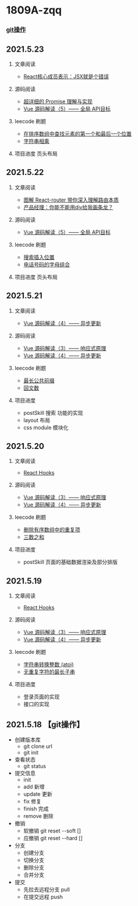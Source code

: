 # 1809A-zqq
### [git操作](https://jasonandjay.github.io/study/zh/standard/Start.html#git%E7%8E%AF%E5%A2%83)

## 2021.5.23
1. 文章阅读
    - [React核心成员表示：JSX就是个错误](https://juejin.cn/post/6965303670154100773)

2. 源码阅读
    - [超详细的 Promise 理解与实现](https://juejin.cn/post/6857934319886893064)
    - [Vue 源码解读（5）—— 全局 API目标](https://juejin.cn/post/6952643167715852319)

3. leecode 刷题
    - [ 在排序数组中查找元素的第一个和最后一个位置](https://leetcode-cn.com/problems/find-first-and-last-position-of-element-in-sorted-array/)
    - [字符串相乘](https://leetcode-cn.com/problems/multiply-strings/)
4. 项目进度
    页头布局

## 2021.5.22
1. 文章阅读
    - [图解 React-router 带你深入理解路由本质](https://juejin.cn/post/6965419095860707341)
    - [产品经理：你能不能用div给我画条龙？](https://juejin.cn/post/6963476650356916254)

2. 源码阅读
    - [Vue 源码解读（5）—— 全局 API目标](https://juejin.cn/post/6952643167715852319)

3. leecode 刷题
    - [搜索插入位置](https://leetcode-cn.com/problems/search-insert-position/)
    - [电话号码的字母组合](https://leetcode-cn.com/problems/letter-combinations-of-a-phone-number/)
4. 项目进度
    页头布局

## 2021.5.21
1. 文章阅读
    - [Vue 源码解读（4）—— 异步更新](https://juejin.cn/post/6951568091893465102)

2. 源码阅读
    - [Vue 源码解读（3）—— 响应式原理](https://juejin.cn/post/6950826293923414047)
    - [Vue 源码解读（4）—— 异步更新](https://juejin.cn/post/6951568091893465102)

3. leecode 刷题

    - [最长公共前缀](https://leetcode-cn.com/problems/longest-common-prefix/)
    - [回文数](https://leetcode-cn.com/problems/palindrome-number/)
4. 项目进度
    - postSkill 搜索 功能的实现
    - layout 布局
    - css module 模块化


## 2021.5.20
1. 文章阅读
    - [React Hooks](https://juejin.cn/post/6964216741425594382)

2. 源码阅读
    - [Vue 源码解读（3）—— 响应式原理](https://juejin.cn/post/6950826293923414047)
    - [Vue 源码解读（4）—— 异步更新](https://juejin.cn/post/6951568091893465102)

3. leecode 刷题

    - [删除有序数组中的重复项](https://leetcode-cn.com/problems/remove-duplicates-from-sorted-array/)
    - [三数之和](https://leetcode-cn.com/problems/3sum/)

4. 项目进度
    - postSkill 页面的基础数据渲染及部分排版

## 2021.5.19
1. 文章阅读
    - [React Hooks](https://juejin.cn/post/6964216741425594382)

2. 源码阅读
    - [Vue 源码解读（3）—— 响应式原理](https://juejin.cn/post/6950826293923414047)
    - [Vue 源码解读（4）—— 异步更新](https://juejin.cn/post/6951568091893465102)

3. leecode 刷题
    - [ 字符串转换整数 (atoi)](https://leetcode-cn.com/problems/string-to-integer-atoi/)
    - [无重复字符的最长子串](https://leetcode-cn.com/problems/longest-substring-without-repeating-characters/)

4. 项目进度
    - 登录页面的实现 
    - 接口的实现
## 2021.5.18 【git操作】
+ 创建版本库
    + git clone url
    + git init
+ 查看状态
    + git status
+ 提交信息
    + init 
    + add 新增
    + update 更新
    + fix 修复
    + finish 完成
    + remove 删除
+ 撤销
    + 软撤销 git reset --soft []
    + 应撤销 git reset --hard []
+ 分支
    + 创建分支
    + 切换分支
    + 删除分支
    + 合并分支
+ 提交
    + 先拉去远程分支  pull
    + 在提交远程 push


